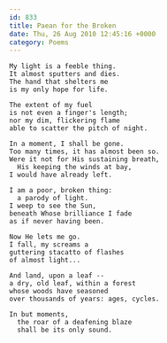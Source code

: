```yaml
---
id: 833
title: Paean for the Broken
date: Thu, 26 Aug 2010 12:45:16 +0000
category: Poems
---
```


    My light is a feeble thing.  
    It almost sputters and dies.  
    The hand that shelters me  
    is my only hope for life.
    
    The extent of my fuel  
    is not even a finger's length;  
    nor my dim, flickering flame  
    able to scatter the pitch of night.
    
    In a moment, I shall be gone.  
    Too many times, it has almost been so.  
    Were it not for His sustaining breath,  
      His keeping the winds at bay,  
    I would have already left.
    
    I am a poor, broken thing:  
      a parody of light.  
    I weep to see the Sun,  
    beneath Whose brilliance I fade  
    as if never having been.
    
    Now He lets me go.  
    I fall, my screams a  
    guttering stacatto of flashes  
    of almost light...
    
    And land, upon a leaf --  
    a dry, old leaf, within a forest  
    whose woods have seasoned  
    over thousands of years: ages, cycles.
    
    In but moments,  
      the roar of a deafening blaze  
      shall be its only sound.

